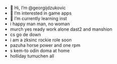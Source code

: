 - 👋 Hi, I’m @georgijdzukovic
- 👀 I’m interested in game apps
- 🌱 I’m currently learning inst
- i happy man man, no woman
- murch yes ready work alone dast2 and manshion
- cs go de down
- i am a zksinc rockie role soon
- pazuha horse power and one rpm
- s kem-to odin doma at home
- holliday tumuchen all
